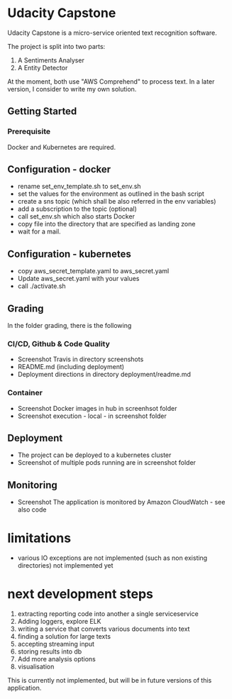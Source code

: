 # Udacity Capstone
Udacity Capstone is a micro-service oriented text recognition software.

The project is split into two parts:
1. A Sentiments Analyser
2. A Entity Detector

At the moment, both use "AWS Comprehend" to process text. In a later version, I consider to write my own solution.

## Getting Started
### Prerequisite
Docker and Kubernetes are required.

## Configuration - docker
* rename set_env_template.sh to set_env.sh
* set the values for the environment as outlined in the bash script
* create a sns topic (which shall be also referred in the env variables)
* add a subscription to the topic (optional)
* call set_env.sh which also starts Docker
* copy file into the directory that are specified as landing zone
* wait for a mail.

## Configuration - kubernetes
* copy aws_secret_template.yaml to aws_secret.yaml
* Update aws_secret.yaml with your values
* call ./activate.sh

## Grading
In the folder grading, there is the following

### CI/CD, Github & Code Quality
* Screenshot Travis in directory screenshots
* README.md (including deployment)
* Deployment directions in directory deployment/readme.md

### Container
* Screenshot Docker images in hub in screenhsot folder
* Screenshot execution - local - in screenshot folder

## Deployment
* The project can be deployed to a kubernetes cluster
* Screenshot of multiple pods running are in screenshot folder

## Monitoring
* Screenshot The application is monitored by Amazon CloudWatch - see also code

# limitations
* various IO exceptions are not implemented (such as non existing directories) not implemented yet

# next development steps
1. extracting reporting code into another a single serviceservice
2. Adding loggers, explore ELK
3. writing a service that converts various documents into text
4. finding a solution for large texts
5. accepting streaming input
6. storing results into db
7. Add more analysis options
8. visualisation

This is currently not implemented, but will be in future versions of this application.